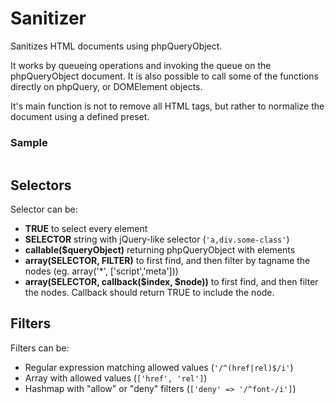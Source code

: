 Sanitizer
==============

Sanitizes HTML documents using phpQueryObject.

It works by queueing operations and invoking the queue on the phpQueryObject document. It is also
possible to call some of the functions directly on phpQuery, or DOMElement objects.

It's main function is not to remove all HTML tags, but rather to normalize the document using 
a defined preset. 

### Sample

```code php

```
 
## Selectors

Selector can be:

-  **TRUE** to select every element
-  **SELECTOR** string with jQuery-like selector (```'a,div.some-class'```)
-  **callable($queryObject)** returning phpQueryObject with elements
-  **array(SELECTOR, FILTER)** to first find, and then filter by tagname the nodes (eg. array('*', ['script','meta']))
-  **array(SELECTOR, callback($index, $node))** to first find, and then filter the nodes. Callback should return TRUE to include the node.


## Filters

Filters can be:

-  Regular expression matching allowed values (```'/^(href|rel)$/i'```)
-  Array with allowed values (```['href', 'rel']```)
-  Hashmap with "allow" or "deny" filters (```['deny' => '/^font-/i']```)
